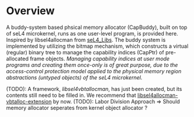 
# Overview

A buddy-system based phsical memory allocator (CapBuddy), built on top of seL4 microkernel, runs as one user-level program, is provided here. Inspired by libsel4allocman from [seL4_Libs](https://github.com/seL4/seL4_libs/tree/master/libsel4allocman). The buddy system is implemented by utilizing the bitmap mechanism, which constructs a virtual (regular) binary tree to manage the capability indices (CapPtr) of pre-allocated frame objects. *Managing capability indices at user mode programs and creating them once-only is of great purpose, due to the access-control protection model applied to the physical memory region abstractions (untyped objects) of the seL4 microkernel.*

(TODO): A framework, *libsel4vbtallocman*, has just been created, but its contents still need to be filled in. We recommend that [libsel4allocman-vbtalloc-extension](https://github.com/ZGwtao/seL4_libs-vbtalloc-extension/tree/master/libsel4allocman) by now. 
(TODO): Labor Division Approach => Should memory allocator seperates from kernel object allocator ?
